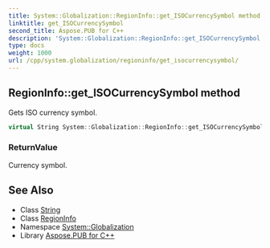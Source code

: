 ```yaml
---
title: System::Globalization::RegionInfo::get_ISOCurrencySymbol method
linktitle: get_ISOCurrencySymbol
second_title: Aspose.PUB for C++
description: 'System::Globalization::RegionInfo::get_ISOCurrencySymbol method. Gets ISO currency symbol in C++.'
type: docs
weight: 1000
url: /cpp/system.globalization/regioninfo/get_isocurrencysymbol/
---
```

## RegionInfo::get_ISOCurrencySymbol method


Gets ISO currency symbol.

```cpp
virtual String System::Globalization::RegionInfo::get_ISOCurrencySymbol() const
```


### ReturnValue

Currency symbol.

## See Also

* Class [String](../../../system/string/)
* Class [RegionInfo](../)
* Namespace [System::Globalization](../../)
* Library [Aspose.PUB for C++](../../../)
